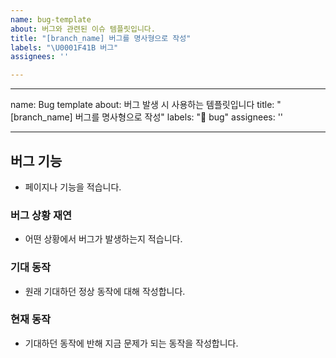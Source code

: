 ```yaml
---
name: bug-template
about: 버그와 관련된 이슈 템플릿입니다.
title: "[branch_name] 버그를 명사형으로 작성"
labels: "\U0001F41B 버그"
assignees: ''

---
```


---
name: Bug template
about: 버그 발생 시 사용하는 템플릿입니다
title: "[branch_name] 버그를 명사형으로 작성"
labels: ":bug: bug"
assignees: ''

---

## 버그 기능
- 페이지나 기능을 적습니다.

### 버그 상황 재연
- 어떤 상황에서 버그가 발생하는지 적습니다.

### 기대 동작
- 원래 기대하던 정상 동작에 대해 작성합니다.

### 현재 동작
- 기대하던 동작에 반해 지금 문제가 되는 동작을 작성합니다.
